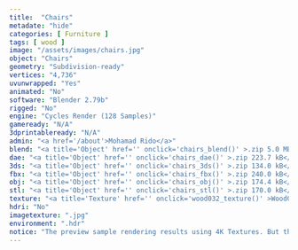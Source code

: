 ```yaml
---
title:  "Chairs"
metadate: "hide"
categories: [ Furniture ]
tags: [ wood ]
image: "/assets/images/chairs.jpg"
object: "Chairs"
geometry: "Subdivision-ready"
vertices: "4,736"
uvunwrapped: "Yes"
animated: "No"
software: "Blender 2.79b"
rigged: "No"
engine: "Cycles Render (128 Samples)"
gameready: "N/A"
3dprintableready: "N/A"
admin: "<a href='/about'>Mohamad Rido</a>"
blend: "<a title='Object' href='' onclick='chairs_blend()' >.zip 5.0 MB</a>"
dae: "<a title='Object' href='' onclick='chairs_dae()' >.zip 223.7 kB</a>"
3ds: "<a title='Object' href='' onclick='chairs_3ds()' >.zip 134.0 kB</a>"
fbx: "<a title='Object' href='' onclick='chairs_fbx()' >.zip 240.0 kB</a>"
obj: "<a title='Object' href='' onclick='chairs_obj()' >.zip 174.4 kB</a>"
stl: "<a title='Object' href='' onclick='chairs_stl()' >.zip 170.0 kB</a>"
texture: "<a title='Texture' href='' onclick='wood032_texture()' >Wood032</a>"
hdri: "No"
imagetexture: ".jpg"
environment: ".hdr"
notice: "The preview sample rendering results using 4K Textures. But the .blend file format available for download uses 1K as the sample to reduce the file size when you download it."
---
```

